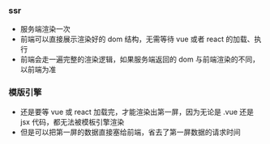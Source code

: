 ### ssr

- 服务端渲染一次
- 前端可以直接展示渲染好的 dom 结构，无需等待 vue 或者 react 的加载、执行
- 前端会走一遍完整的渲染逻辑，如果服务端返回的 dom 与前端渲染的不同，以前端为准

### 模版引擎

- 还是要等 vue 或 react 加载完，才能渲染出第一屏，因为无论是 .vue 还是 jsx 代码，都无法被模板引擎渲染
- 但是可以把第一屏的数据直接塞给前端，省去了第一屏数据的请求时间

